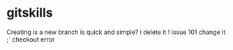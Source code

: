 # gitskills
Creating is a new branch is quick and simple?
i delete it !
issue 101 change it ;`
checkout error

